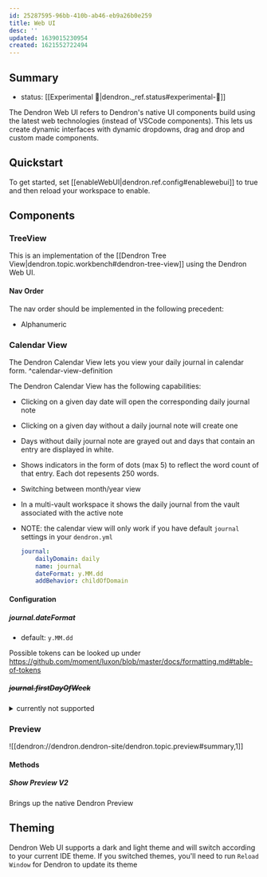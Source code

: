 ```yaml
---
id: 25287595-96bb-410b-ab46-eb9a26b0e259
title: Web UI
desc: ''
updated: 1639015230954
created: 1621552722494
---
```


## Summary
- status: [[Experimental 🧪|dendron._ref.status#experimental-🧪]]

The Dendron Web UI refers to Dendron's native UI components build using the latest web technologies (instead of VSCode components).
This lets us create dynamic interfaces with dynamic dropdowns, drag and drop and custom made components. 

## Quickstart

To get started, set [[enableWebUI|dendron.ref.config#enablewebui]] to true and then reload your workspace to enable.

## Components

### TreeView

This is an implementation of the [[Dendron Tree View|dendron.topic.workbench#dendron-tree-view]] using the Dendron Web UI. 

#### Nav Order
The nav order should be implemented in the following precedent:
- Alphanumeric

### Calendar View

The Dendron Calendar View lets you view your daily journal in calendar form. ^calendar-view-definition

<!-- TODO: picture -->
The Dendron Calendar View has the following capabilities:

- Clicking on a given day date will open the corresponding daily journal note
- Clicking on a given day without a daily journal note will create one
- Days without daily journal note are grayed out and days that contain an entry are displayed in white.
- Shows indicators in the form of dots (max 5) to reflect the word count of that entry. Each dot repesents 250 words.
- Switching between month/year view
- In a multi-vault workspace it shows the daily journal from the vault associated with the active note

- NOTE: the calendar view will only work if you have default `journal` settings in your `dendron.yml`
    ```yml
    journal:
        dailyDomain: daily
        name: journal
        dateFormat: y.MM.dd
        addBehavior: childOfDomain
    ```

#### Configuration

##### journal.dateFormat

- default: `y.MM.dd`

Possible tokens can be looked up under https://github.com/moment/luxon/blob/master/docs/formatting.md#table-of-tokens

##### ~~journal.firstDayOfWeek~~

<details>
  <summary>currently not supported</summary>

  Reason: luxon (the date library we use) currently does not support this (https://github.com/moment/luxon/issues/373).

- default: 0

Set start of week (eg. `0` for sunday, `1` for monday, `2` for tuesday, etc.)  for the [[Dendron Calendar View|dendron.topic.workbench#calendar-view]]

</details>

### Preview

![[dendron://dendron.dendron-site/dendron.topic.preview#summary,1]]

#### Methods

##### Show Preview V2
Brings up the native Dendron Preview

## Theming

Dendron Web UI supports a dark and light theme and will switch according to your current IDE theme. If you switched themes, you'll need to run `Reload Window` for Dendron to update its theme
